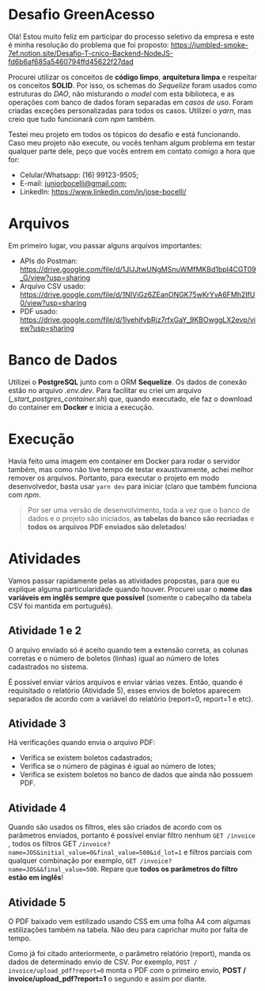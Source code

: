 # Desafio GreenAcesso

Olá! Estou muito feliz em participar do processo seletivo da empresa e este é minha resolução do problema que foi proposto: https://jumbled-smoke-7ef.notion.site/Desafio-T-cnico-Backend-NodeJS-fd6b6af685a5460794ffd45622f27dad

Procurei utilizar os conceitos de **código limpo**, **arquitetura limpa** e respeitar os conceitos **SOLID**. Por isso, os schemas do *Sequelize* foram usados como estruturas do *DAO*, não misturando o *model* com esta biblioteca, e as operações com banco de dados foram separadas em *casos de uso*. Foram criadas exceções personalizadas para todos os casos. Utilizei o *yarn*, mas creio que tudo funcionará com *npm* também.

Testei meu projeto em todos os tópicos do desafio e está funcionando. Caso meu projeto não execute, ou vocês tenham algum problema em testar qualquer parte dele, peço que vocês entrem em contato comigo a hora que for:
 - Celular/Whatsapp: (16) 99123-9505;
 - E-mail: juniorbocelli@gmail.com;
 - LinkedIn: https://www.linkedin.com/in/jose-bocelli/

# Arquivos

Em primeiro lugar, vou passar alguns arquivos importantes:
 - APIs do Postman: https://drive.google.com/file/d/1JlJJtwUNgMSnuWMfMKBd1bpI4CGT09_G/view?usp=sharing
 - Arquivo CSV usado: https://drive.google.com/file/d/1NIViGz6ZEanONGK75wKrYvA6FMh2IfU0/view?usp=sharing
 - PDF usado: https://drive.google.com/file/d/1lyehjfvbRjz7rfxGaY_9KBOwggLX2evp/view?usp=sharing

# Banco de Dados

Utilizei o **PostgreSQL** junto com o ORM **Sequelize**. Os dados de conexão estão no arquivo *.env.dev*. Para facilitar eu criei um arquivo (*_start_postgres_container.sh*) que, quando executado, ele faz o download do container em **Docker** e inicia a execução.

# Execução

Havia feito uma imagem em container em Docker para rodar o servidor também, mas como não tive tempo de testar exaustivamente, achei melhor remover os arquivos. Portanto, para executar o projeto em modo desenvolvedor, basta usar `yarn dev` para iniciar (claro que também funciona com *npm*.

> Por ser uma versão de desenvolvimento, toda a vez que o banco de dados
> e o projeto são iniciados, **as tabelas do banco são recriadas** e **todos
> os arquivos PDF enviados são deletados**!

# Atividades

Vamos passar rapidamente pelas as atividades propostas, para que eu explique alguma particularidade quando houver. Procurei usar o **nome das variáveis em inglês sempre que possível** (somente o cabeçalho da tabela CSV foi mantida em português).

## Atividade 1 e 2

O arquivo enviado só é aceito quando tem a extensão correta, as colunas corretas e o número de boletos (linhas) igual ao número de lotes cadastrados no sistema. 

É possível enviar vários arquivos e enviar várias vezes. Então, quando é requisitado o relatório (Atividade 5), esses envios de boletos aparecem separados de acordo com a variável do relatório (report=0, report=1 e etc).


## Atividade 3

Há verificações quando envia o arquivo PDF:

 - Verifica se existem boletos cadastrados;
 - Verifica se o número de páginas é igual ao número de lotes;
 - Verifica se existem boletos no banco de dados que ainda não possuem PDF.

## Atividade 4

Quando são usados os filtros, eles são criados de acordo com os parâmetros enviados, portanto é possível enviar filtro nenhum `GET /invoice` , todos os filtros GET `/invoice?name=JOS&initial_value=0&final_value=500&id_lot=1` e filtros parciais com qualquer combinação por exemplo, `GET /invoice?name=JOS&&final_value=500`. Repare que **todos os parâmetros do filtro estão em inglês**!

## Atividade 5

O PDF baixado vem estilizado usando CSS em uma folha A4 com algumas estilizações também na tabela. Não deu para caprichar muito por falta de tempo.

Como já foi citado anteriormente, o parâmetro relatório (report), manda os dados de determinado envio de CSV. Por exemplo, `POST / invoice/upload_pdf?report=0` monta o PDF com o primeiro envio, **POST / invoice/upload_pdf?report=1** o segundo e assim por diante.
